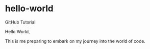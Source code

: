 # hello-world
GitHub Tutorial


Hello World,

This is me preparing to embark on my journey into the world of code.
